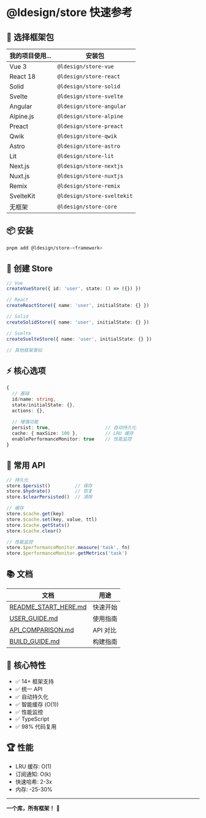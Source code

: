 # @ldesign/store 快速参考

## 🎯 选择框架包

| 我的项目使用... | 安装包 |
|---|---|
| Vue 3 | `@ldesign/store-vue` |
| React 18 | `@ldesign/store-react` |
| Solid | `@ldesign/store-solid` |
| Svelte | `@ldesign/store-svelte` |
| Angular | `@ldesign/store-angular` |
| Alpine.js | `@ldesign/store-alpine` |
| Preact | `@ldesign/store-preact` |
| Qwik | `@ldesign/store-qwik` |
| Astro | `@ldesign/store-astro` |
| Lit | `@ldesign/store-lit` |
| Next.js | `@ldesign/store-nextjs` |
| Nuxt.js | `@ldesign/store-nuxtjs` |
| Remix | `@ldesign/store-remix` |
| SvelteKit | `@ldesign/store-sveltekit` |
| 无框架 | `@ldesign/store-core` |

## 📦 安装

```bash
pnpm add @ldesign/store-<framework>
```

## 🚀 创建 Store

```typescript
// Vue
createVueStore({ id: 'user', state: () => ({}) })

// React
createReactStore({ name: 'user', initialState: {} })

// Solid
createSolidStore({ name: 'user', initialState: {} })

// Svelte
createSvelteStore({ name: 'user', initialState: {} })

// 其他框架类似
```

## ⚡ 核心选项

```typescript
{
  // 基础
  id/name: string,
  state/initialState: {},
  actions: {},
  
  // 增强功能
  persist: true,                    // 自动持久化
  cache: { maxSize: 100 },          // LRU 缓存
  enablePerformanceMonitor: true    // 性能监控
}
```

## 🔧 常用 API

```typescript
// 持久化
store.$persist()         // 保存
store.$hydrate()         // 恢复
store.$clearPersisted()  // 清除

// 缓存
store.$cache.get(key)
store.$cache.set(key, value, ttl)
store.$cache.getStats()
store.$cache.clear()

// 性能监控
store.$performanceMonitor.measure('task', fn)
store.$performanceMonitor.getMetrics('task')
```

## 📚 文档

| 文档 | 用途 |
|---|---|
| [README_START_HERE.md](./README_START_HERE.md) | 快速开始 |
| [USER_GUIDE.md](./USER_GUIDE.md) | 使用指南 |
| [API_COMPARISON.md](./API_COMPARISON.md) | API 对比 |
| [BUILD_GUIDE.md](./BUILD_GUIDE.md) | 构建指南 |

## 🎁 核心特性

- ✅ 14+ 框架支持
- ✅ 统一 API
- ✅ 自动持久化
- ✅ 智能缓存 (O(1))
- ✅ 性能监控
- ✅ TypeScript
- ✅ 98% 代码复用

## 🏆 性能

- LRU 缓存: O(1)
- 订阅通知: O(k)
- 快速哈希: 2-3x
- 内存: -25-30%

---

**一个库，所有框架！** 🚀



